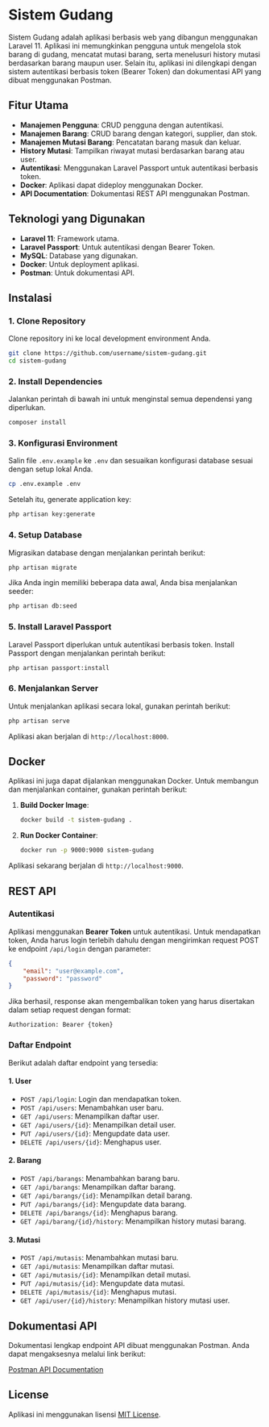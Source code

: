 
# Sistem Gudang

Sistem Gudang adalah aplikasi berbasis web yang dibangun menggunakan Laravel 11. Aplikasi ini memungkinkan pengguna untuk mengelola stok barang di gudang, mencatat mutasi barang, serta menelusuri history mutasi berdasarkan barang maupun user. Selain itu, aplikasi ini dilengkapi dengan sistem autentikasi berbasis token (Bearer Token) dan dokumentasi API yang dibuat menggunakan Postman.

## Fitur Utama

- **Manajemen Pengguna**: CRUD pengguna dengan autentikasi.
- **Manajemen Barang**: CRUD barang dengan kategori, supplier, dan stok.
- **Manajemen Mutasi Barang**: Pencatatan barang masuk dan keluar.
- **History Mutasi**: Tampilkan riwayat mutasi berdasarkan barang atau user.
- **Autentikasi**: Menggunakan Laravel Passport untuk autentikasi berbasis token.
- **Docker**: Aplikasi dapat dideploy menggunakan Docker.
- **API Documentation**: Dokumentasi REST API menggunakan Postman.

## Teknologi yang Digunakan

- **Laravel 11**: Framework utama.
- **Laravel Passport**: Untuk autentikasi dengan Bearer Token.
- **MySQL**: Database yang digunakan.
- **Docker**: Untuk deployment aplikasi.
- **Postman**: Untuk dokumentasi API.

## Instalasi

### 1. Clone Repository

Clone repository ini ke local development environment Anda.

```bash
git clone https://github.com/username/sistem-gudang.git
cd sistem-gudang
```

### 2. Install Dependencies

Jalankan perintah di bawah ini untuk menginstal semua dependensi yang diperlukan.

```bash
composer install
```

### 3. Konfigurasi Environment

Salin file `.env.example` ke `.env` dan sesuaikan konfigurasi database sesuai dengan setup lokal Anda.

```bash
cp .env.example .env
```

Setelah itu, generate application key:

```bash
php artisan key:generate
```

### 4. Setup Database

Migrasikan database dengan menjalankan perintah berikut:

```bash
php artisan migrate
```

Jika Anda ingin memiliki beberapa data awal, Anda bisa menjalankan seeder:

```bash
php artisan db:seed
```

### 5. Install Laravel Passport

Laravel Passport diperlukan untuk autentikasi berbasis token. Install Passport dengan menjalankan perintah berikut:

```bash
php artisan passport:install
```

### 6. Menjalankan Server

Untuk menjalankan aplikasi secara lokal, gunakan perintah berikut:

```bash
php artisan serve
```

Aplikasi akan berjalan di `http://localhost:8000`.

## Docker

Aplikasi ini juga dapat dijalankan menggunakan Docker. Untuk membangun dan menjalankan container, gunakan perintah berikut:

1. **Build Docker Image**:
   ```bash
   docker build -t sistem-gudang .
   ```

2. **Run Docker Container**:
   ```bash
   docker run -p 9000:9000 sistem-gudang
   ```

Aplikasi sekarang berjalan di `http://localhost:9000`.

## REST API

### Autentikasi
Aplikasi menggunakan **Bearer Token** untuk autentikasi. Untuk mendapatkan token, Anda harus login terlebih dahulu dengan mengirimkan request POST ke endpoint `/api/login` dengan parameter:

```json
{
    "email": "user@example.com",
    "password": "password"
}
```

Jika berhasil, response akan mengembalikan token yang harus disertakan dalam setiap request dengan format:

```
Authorization: Bearer {token}
```

### Daftar Endpoint

Berikut adalah daftar endpoint yang tersedia:

#### 1. User

- `POST /api/login`: Login dan mendapatkan token.
- `POST /api/users`: Menambahkan user baru.
- `GET /api/users`: Menampilkan daftar user.
- `GET /api/users/{id}`: Menampilkan detail user.
- `PUT /api/users/{id}`: Mengupdate data user.
- `DELETE /api/users/{id}`: Menghapus user.

#### 2. Barang

- `POST /api/barangs`: Menambahkan barang baru.
- `GET /api/barangs`: Menampilkan daftar barang.
- `GET /api/barangs/{id}`: Menampilkan detail barang.
- `PUT /api/barangs/{id}`: Mengupdate data barang.
- `DELETE /api/barangs/{id}`: Menghapus barang.
- `GET /api/barang/{id}/history`: Menampilkan history mutasi barang.

#### 3. Mutasi

- `POST /api/mutasis`: Menambahkan mutasi baru.
- `GET /api/mutasis`: Menampilkan daftar mutasi.
- `GET /api/mutasis/{id}`: Menampilkan detail mutasi.
- `PUT /api/mutasis/{id}`: Mengupdate data mutasi.
- `DELETE /api/mutasis/{id}`: Menghapus mutasi.
- `GET /api/user/{id}/history`: Menampilkan history mutasi user.

## Dokumentasi API

Dokumentasi lengkap endpoint API dibuat menggunakan Postman. Anda dapat mengaksesnya melalui link berikut:

[Postman API Documentation](https://postman.com/your-doc-link)

## License

Aplikasi ini menggunakan lisensi [MIT License](https://opensource.org/licenses/MIT).
